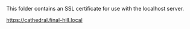 This folder contains an SSL certificate for use with the localhost server.

https://cathedral.final-hill.local